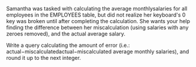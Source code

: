 Samantha was tasked with calculating the average monthlysalaries for all employees in the EMPLOYEES table, but did not realize her keyboard's 0 key was broken until after completing the calculation. She wants your help finding the difference between her miscalculation (using salaries with any zeroes removed), and the actual average salary.

Write a query calculating the amount of error (i.e.: actual−miscalculatedactual−miscalculated average monthly salaries), and round it up to the next integer.